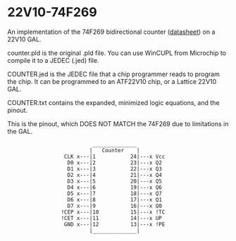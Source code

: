 # 22V10-74F269
An implementation of the 74F269 bidirectional counter ([datasheet](https://archive.org/details/74f269Philips)) on a 22V10 GAL.

counter.pld is the original .pld file. You can use WinCUPL from Microchip to compile it to a JEDEC (.jed) file.

COUNTER.jed is the JEDEC file that a chip programmer reads to program the chip. It can be programmed to an ATF22V10 chip, or a Lattice 22V10 GAL.

COUNTER.txt contains the expanded, minimized logic equations, and the pinout.

This is the pinout, which DOES NOT MATCH the 74F269 due to limitations in the GAL.

                               ______________
                              |   Counter    |
                      CLK x---|1           24|---x Vcc                      
                       D0 x---|2           23|---x Q2                       
                       D1 x---|3           22|---x Q3                       
                       D2 x---|4           21|---x Q4                       
                       D3 x---|5           20|---x Q5                       
                       D4 x---|6           19|---x Q6                       
                       D5 x---|7           18|---x Q7                       
                       D6 x---|8           17|---x Q1                       
                       D7 x---|9           16|---x Q0                       
                     !CEP x---|10          15|---x !TC                      
                     !CET x---|11          14|---x UP                       
                      GND x---|12          13|---x !PE                      
                              |______________|
